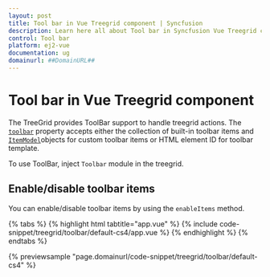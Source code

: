 ```yaml
---
layout: post
title: Tool bar in Vue Treegrid component | Syncfusion
description: Learn here all about Tool bar in Syncfusion Vue Treegrid component of Syncfusion Essential JS 2 and more.
control: Tool bar 
platform: ej2-vue
documentation: ug
domainurl: ##DomainURL##
---
```


# Tool bar in Vue Treegrid component

The TreeGrid provides ToolBar support to handle treegrid actions. The [`toolbar`](https://ej2.syncfusion.com/vue/documentation/api/treegrid/#toolbar)
property accepts either the collection of built-in toolbar items and [`ItemModel`](https://ej2.syncfusion.com/vue/documentation/api/toolbar/#item)objects for custom toolbar items or HTML element ID for toolbar template.

To use ToolBar, inject `Toolbar` module in the treegrid.

## Enable/disable toolbar items

You can enable/disable toolbar items by using the `enableItems` method.

{% tabs %}
{% highlight html tabtitle="app.vue" %}
{% include code-snippet/treegrid/toolbar/default-cs4/app.vue %}
{% endhighlight %}
{% endtabs %}
        
{% previewsample "page.domainurl/code-snippet/treegrid/toolbar/default-cs4" %}